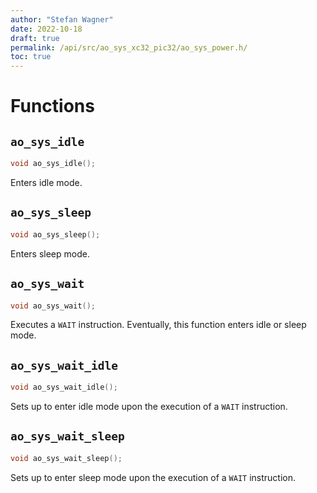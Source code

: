```yaml
---
author: "Stefan Wagner"
date: 2022-10-18
draft: true
permalink: /api/src/ao_sys_xc32_pic32/ao_sys_power.h/
toc: true
---
```


# Functions

## `ao_sys_idle`

```c
void ao_sys_idle();
```

Enters idle mode.

## `ao_sys_sleep`

```c
void ao_sys_sleep();
```

Enters sleep mode.

## `ao_sys_wait`

```c
void ao_sys_wait();
```

Executes a `WAIT` instruction. Eventually, this function enters idle or sleep mode. 

## `ao_sys_wait_idle`

```c
void ao_sys_wait_idle();
```

Sets up to enter idle mode upon the execution of a `WAIT` instruction.

## `ao_sys_wait_sleep`

```c
void ao_sys_wait_sleep();
```

Sets up to enter sleep mode upon the execution of a `WAIT` instruction.
